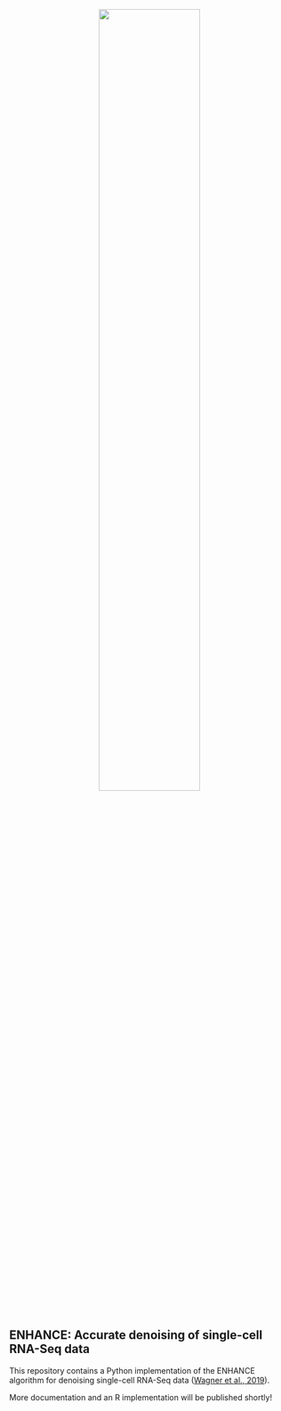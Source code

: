 <div style="text-align:center"><img style="width:60%; height: auto" src="https://github.com/yanailab/enhance/raw/master/images/splash.jpg"/></div>

## ENHANCE: Accurate denoising of single-cell RNA-Seq data

This repository contains a Python implementation of the ENHANCE algorithm for denoising single-cell RNA-Seq data ([Wagner et al., 2019](https://www.biorxiv.org/content/10.1101/655365v1)).

More documentation and an R implementation will be published shortly!
